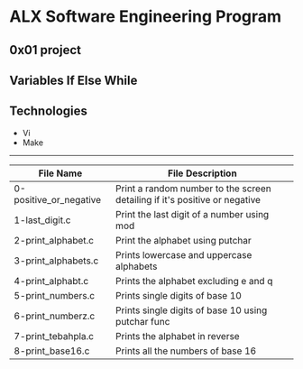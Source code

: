 # ALX Software Engineering Program
## 0x01 project

## Variables If Else While

## Technologies
* Vi
* Make

------------------

| File Name | File Description|
|-----------|-----------------|
| 0-positive_or_negative | Print a random number to the screen detailing if it's positive or negative|
| 1-last_digit.c | Print the last digit of a number using mod|
| 2-print_alphabet.c | Print the alphabet using putchar|
| 3-print_alphabets.c | Prints lowercase and uppercase alphabets |
| 4-print_alphabt.c | Prints the alphabet excluding e and q |
| 5-print_numbers.c | Prints single digits of base 10 |
| 6-print_numberz.c | Prints single digits of base 10 using putchar func |
| 7-print_tebahpla.c | Prints the alphabet in reverse |
| 8-print_base16.c | Prints all the numbers of base 16 |
